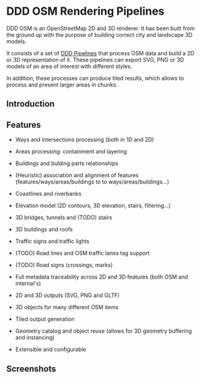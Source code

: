 # DDD OSM Rendering Pipelines

DDD OSM is an OpenStreetMap 2D and 3D renderer. It has been built
from the ground up with the purpose of building correct city and
landscape 3D models.

It consists of a set of [DDD Pipelines]() that process OSM data and
build a 2D or 3D representation of it. These pipelines can export SVG,
PNG or 3D models of an area of interest with different styles.

In addition, these processes can produce tiled results, which allows to
process and present larger areas in chunks.

## Introduction


## Features

- Ways and intersections processing (both in 1D and 2D)
- Areas processing: containment and layering
- Buildings and bulding parts relationships
- (Heuristic) association and alignment of features (features/ways/areas/buildings to to ways/areas/buildings...)
- Coastlines and riverbanks
- Elevation model (2D contours, 3D elevation, stairs, filtering...)
- 3D bridges, tunnels and (TODO) stairs
- 3D buildings and roofs
- Traffic signs and traffic lights
- (TODO) Road lines and OSM traffic lanes tag support
- (TODO) Road signs (crossings, marks)

- Full metadata traceability across 2D and 3D features (both OSM and internal's)
- 2D and 3D outputs (SVG, PNG and GLTF)
- 3D objects for many different OSM items
- Tiled output generation
- Geometry catalog and object reuse (allows for 3D geometry buffering and instancing)
- Extensible and configurable

## Screenshots


